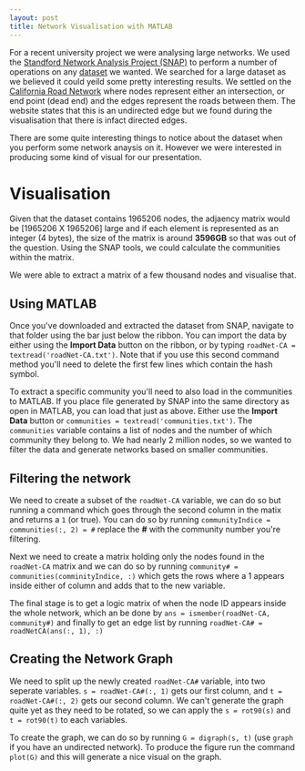 ```yaml
---
layout: post
title: Network Visualisation with MATLAB
---
```


For a recent university project we were analysing large networks. We used the [Standford Network Analysis Project (SNAP)](http://snap.stanford.edu) to perform a number of operations on any [dataset](http://snap.stanford.edu/data/index.html) we wanted. We searched for a large dataset as we believed it could yeild some pretty interesting results. We settled on the [California Road Network](http://snap.stanford.edu/data/roadNet-CA.html) where nodes represent either an intersection, or end point (dead end) and the edges represent the roads between them. The website states that this is an undirected edge but we found during the visualisation that there is infact directed edges.

There are some quite interesting things to notice about the dataset when you perform some network anaysis on it. However we were interested in producing some kind of visual for our presentation.

# Visualisation

Given that the dataset contains 1965206 nodes, the adjaency matrix would be [1965206 X 1965206] large and if each element is represented as an integer (4 bytes), the size of the matrix is around **3596GB** so that was out of the question. Using the SNAP tools, we could calculate the communities within the matrix.

We were able to extract a matrix of a few thousand nodes and visualise that.

## Using MATLAB

Once you've downloaded and extracted the dataset from SNAP, navigate to that folder using the bar just below the ribbon. You can import the data by either using the **Import Data** button on the ribbon, or by typing `roadNet-CA = textread('roadNet-CA.txt')`. Note that if you use this second command method you'll need to delete the first few lines which contain the hash symbol.

To extract a specific community you'll need to also load in the communities to MATLAB. If you place file generated by SNAP into the same directory as open in MATLAB, you can load that just as above. Either use the **Import Data** button or `communities = textread('communities.txt')`. The `communities` variable contains a list of nodes and the number of which community they belong to. We had nearly 2 million nodes, so we wanted to filter the data and generate networks based on smaller communities.

## Filtering the network

We need to create a subset of the `roadNet-CA` variable, we can do so but running a command which goes through the second column in the matix and returns a `1` (or true). You can do so by running `communityIndice = communities(:, 2) = #` replace the **#** with the community number you're filtering.

Next we need to create a matrix holding only the nodes found in the `roadNet-CA` matrix and we can do so by running `community# = communities(comminityIndice, :)` which gets the rows where a 1 appears inside either of column and adds that to the new variable.

The final stage is to get a logic matrix of when the node ID appears inside the whole network, which an be done by `ans = ismember(roadNet-CA, community#)` and finally to get an edge list by running `roadNet-CA# = roadNetCA(ans(:, 1), :)`

## Creating the Network Graph

We need to split up the newly created `roadNet-CA#` variable, into two seperate variables. `s = roadNet-CA#(:, 1)` gets our first column, and `t = roadNet-CA#(:, 2)` gets our second column. We can't generate the graph quite yet as they need to be rotated, so we can apply the `s = rot90(s)` and `t = rot90(t)` to each variables.

To create the graph, we can do so by running `G = digraph(s, t)` (use `graph` if you have an undirected network). To produce the figure run the command `plot(G)` and this will generate a nice visual on the graph.
